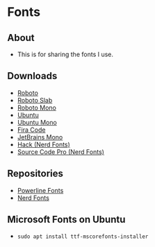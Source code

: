 # Fonts

## About

- This is for sharing the fonts I use.

## Downloads

- [Roboto](https://fonts.google.com/download?family=Roboto)
- [Roboto Slab](https://fonts.google.com/download?family=Roboto%20Slab)
- [Roboto Mono](https://fonts.google.com/download?family=Roboto%20Mono)
- [Ubuntu](https://fonts.google.com/download?family=Ubuntu)
- [Ubuntu Mono](https://fonts.google.com/download?family=Ubuntu%20Mono)
- [Fira Code](https://github.com/tonsky/FiraCode/releases/download/2/FiraCode_2.zip)
- [JetBrains Mono](https://download.jetbrains.com/fonts/JetBrainsMono-2.001.zip?_ga=2.28305596.14862364.1607491059-79981476.1607491059)
- [Hack (Nerd Fonts)](https://github.com/ryanoasis/nerd-fonts/releases/download/v2.0.0/Hack.zip)
- [Source Code Pro (Nerd Fonts)](https://github.com/ryanoasis/nerd-fonts/releases/download/v2.0.0/SourceCodePro.zip)

## Repositories

- [Powerline Fonts](https://github.com/powerline/fonts)
- [Nerd Fonts](https://github.com/ryanoasis/nerd-fonts)

## Microsoft Fonts on Ubuntu

- `sudo apt install ttf-mscorefonts-installer`
